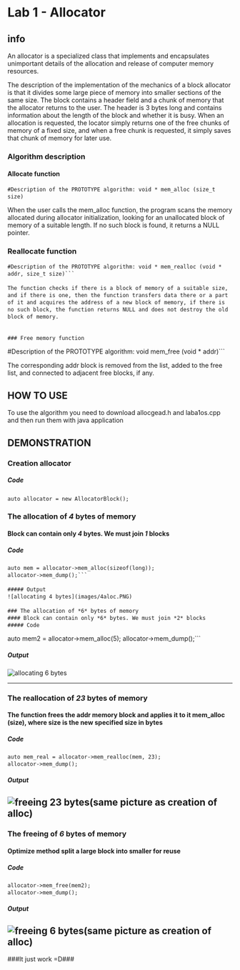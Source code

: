 # Lab 1 - Allocator

## info

An allocator is a specialized class that implements and encapsulates unimportant details of the allocation and release of computer memory resources.

The description of the implementation of the mechanics of a block allocator is that it divides some large piece of memory into smaller sections of the same size.
The block contains a header field and a chunk of memory that the allocator returns to the user. The header is 3 bytes long and contains information about the length of the block and whether it is busy.
When an allocation is requested, the locator simply returns one of the free chunks of memory of a fixed size, and when a free chunk is requested, it simply saves that chunk of memory for later use.

### Algorithm description

#### Allocate function
```
#Description of the PROTOTYPE algorithm: void * mem_alloc (size_t size)
```

When the user calls the mem_alloc function, the program scans the memory allocated during allocator initialization, looking for an unallocated block of memory of a suitable length. If no such block is found, it returns a NULL pointer.
### Reallocate function
```
#Description of the PROTOTYPE algorithm: void * mem_realloc (void * addr, size_t size)```

The function checks if there is a block of memory of a suitable size, and if there is one, then the function transfers data there or a part of it and acquires the address of a new block of memory, if there is no such block, the function returns NULL and does not destroy the old block of memory.


### Free memory function
```
#Description of the PROTOTYPE algorithm: void mem_free (void * addr)```

The corresponding addr block is removed from the list, added to the free list, and connected to adjacent free blocks, if any.

## HOW TO USE

To use the algorithm you need to download allocgead.h and laba1os.cpp and then run them with java application
## DEMONSTRATION

### Creation allocator

##### Code
```auto allocator = new AllocatorBlock();```


### The allocation of *4* bytes of memory
#### Block can contain only *4* bytes. We must join *1* blocks
##### Code
```
auto mem = allocator->mem_alloc(sizeof(long));
allocator->mem_dump();```

##### Output
![allocating 4 bytes](images/4aloc.PNG)

### The allocation of *6* bytes of memory
#### Block can contain only *6* bytes. We must join *2* blocks
##### Code
```
auto mem2 = allocator->mem_alloc(5);
allocator->mem_dump();```

##### Output
![allocating 6 bytes](images/6aloc.PNG)

---

### The reallocation of *23* bytes of memory
#### The function frees the addr memory block and applies it to it mem_alloc (size), where size is the new specified size in bytes
##### Code
```
auto mem_real = allocator->mem_realloc(mem, 23);
allocator->mem_dump();
```

##### Output
![freeing 23 bytes(same picture as creation of alloc)](images/realoc.PNG)
---
### The freeing of *6* bytes of memory
#### Optimize method split a large block into smaller for reuse
##### Code
```
allocator->mem_free(mem2);
allocator->mem_dump();
```

##### Output
![freeing 6 bytes(same picture as creation of alloc)](images/Memfree.PNG)
---

###It just work =D###

